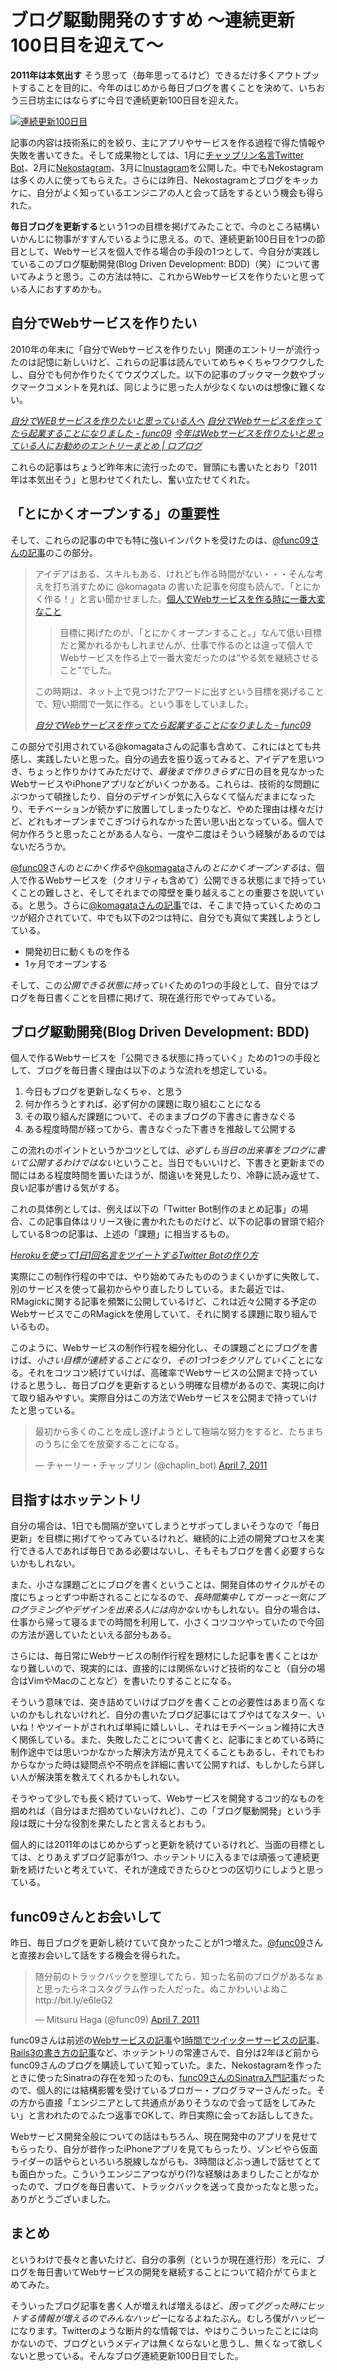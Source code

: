 # <span>ブログ駆動開発のすすめ</span><span> ～連続更新100日目を迎えて～</span>

**2011年は本気出す** そう思って（毎年思ってるけど）できるだけ多くアウトプットすることを目的に、今年のはじめから毎日ブログを書くことを決めて、いちおう三日坊主にはならずに今日で連続更新100日目を迎えた。

[![連続更新100日目](/assets/2011/04/15/bdd-blog-driven-development-100-days-01.png)](/assets/2011/04/15/bdd-blog-driven-development-100-days-01.png)

記事の内容は技術系に的を絞り、主にアプリやサービスを作る過程で得た情報や失敗を書いてきた。そして成果物としては、1月に[チャップリン名言Twitter Bot](/2011/02/09/ruby-heroku-twitter-bot)、2月に[Nekostagram](/2011/02/28/instagram-api-of-exclusive-use-for-cat-lovers-nekostagram)、3月に[Inustagram](/2011/03/05/instagram-api-of-exclusive-use-for-dog-lovers-inustagram)を公開した。中でもNekostagramは多くの人に使ってもらえた。さらには昨日、Nekostagramとブログをキッカケに、自分がよく知っているエンジニアの人と会って話をするという機会も得られた。

**毎日ブログを更新する**という1つの目標を掲げてみたことで、今のところ結構いいかんじに物事がすすんでいるように思える。ので、連続更新100日目を1つの節目として、Webサービスを個人で作る場合の手段の1つとして、今自分が実践しているこのブログ駆動開発(Blog Driven Development: BDD)（笑）について書いてみようと思う。この方法は特に、これからWebサービスを作りたいと思っている人におすすめかも。

<!-- READMORE -->

## 自分でWebサービスを作りたい

2010年の年末に「自分でWebサービスを作りたい」関連のエントリーが流行ったのは記憶に新しいけど、これらの記事は読んでいてめちゃくちゃワクワクしたし、自分でも何か作りたくてウズウズした。以下の記事のブックマーク数やブックマークコメントを見れば、同じように思った人が少なくないのは想像に難くない。

<cite>[自分でWEBサービスを作りたいと思っている人へ](http://anond.hatelabo.jp/20101203150748)</cite>
<cite>[自分でWebサービスを作ってたら起業することになりました - func09](http://www.func09.com/wordpress/archives/1151)</cite>
<cite>[今年はWebサービスを作りたいと思っている人にお勧めのエントリーまとめ | ロプログ](http://blog.ropross.net/archives/99)</cite>

これらの記事はちょうど昨年末に流行ったので、冒頭にも書いたとおり「2011年は本気出そう」と思わせてくれたし、奮い立たせてくれた。


## 「とにかくオープンする」の重要性

そして、これらの記事の中でも特に強いインパクトを受けたのは、[@func09さんの記事](http://www.func09.com/wordpress/archives/1151)のこの部分。

> アイデアはある、スキルもある、けれども作る時間がない・・・そんな考えを打ち消すために @komagata の書いた記事を何度も読んで、「とにかく作る！」と言い聞かせました。[個人でWebサービスを作る時に一番大変なこと](http://labs.unoh.net/2007/03/komagata_1.html)
>
> > 目標に掲げたのが、「とにかくオープンすること。」なんて低い目標だと驚かれるかもしれませんが、仕事で作るのとは違って個人でWebサービスを作る上で一番大変だったのは“やる気を継続させること”でした。
>
> この時期は、ネット上で見つけたアワードに出すという目標を掲げることで、短い期間で一気に作る。という事をしていました。
>
> <cite>[自分でWebサービスを作ってたら起業することになりました - func09](http://www.func09.com/wordpress/archives/1151)</cite>

この部分で引用されている@komagataさんの記事も含めて、これにはとても共感し、実践したいと思った。自分の過去を振り返ってみると、アイデアを思いつき、ちょっと作りかけてみただけで、*最後まで作りきらずに*日の目を見なかったWebサービスやiPhoneアプリなどがいくつかある。これらは、技術的な問題にぶつかって頓挫したり、自分のデザインが気に入らなくて悩んだままになったり、モチベーションが続かずに放置してしまったりなど、やめた理由は様々だけど、どれもオープンまでこぎつけられなかった苦い思い出となっている。個人で何か作ろうと思ったことがある人なら、一度や二度はそういう経験があるのではないだろうか。

[@func09](http://twitter.com/#!/func09)さんの*とにかく作る*や[@komagata](http://twitter.com/#!/komagata)さんの*とにかくオープンする*は、個人で作るWebサービスを（クオリティも含めて）公開できる状態にまで持っていくことの難しさと、そしてそれまでの障壁を乗り越えることの重要さを説いている。と思う。さらに[@komagataさんの記事](http://labs.unoh.net/2007/03/komagata_1.html)では、そこまで持っていくためのコツが紹介されていて、中でも以下の2つは特に、自分でも真似て実践しようとしている。

- 開発初日に動くものを作る
- 1ヶ月でオープンする

そして、この*公開できる状態に持っていく*ための1つの手段として、自分ではブログを毎日書くことを目標に掲げて、現在進行形でやってみている。


## ブログ駆動開発(Blog Driven Development: BDD)

個人で作るWebサービスを「公開できる状態に持っていく」ための1つの手段として、ブログを毎日書く理由は以下のような流れを想定している。

1. 今日もブログを更新しなくちゃ、と思う
2. 何か作ろうとすれば、必ず何かの課題に取り組むことになる
3. その取り組んだ課題について、そのままブログの下書きに書きなぐる
4. ある程度時間が経ってから、書きなぐった下書きを推敲して公開する

この流れのポイントというかコツとしては、*必ずしも当日の出来事をブログに書いて公開するわけではない*ということ。当日でもいいけど、下書きと更新までの間にはある程度時間を置いたほうが、間違いを発見したり、冷静に読み返せて、良い記事が書ける気がする。

これの具体例としては、例えば以下の「Twitter Bot制作のまとめ記事」の場合、この記事自体はリリース後に書かれたものだけど、以下の記事の冒頭で紹介している8つの記事は、上述の「課題」に相当するもの。

<cite>[Herokuを使って1日1回名言をツイートするTwitter Botの作り方](/2011/02/09/ruby-heroku-twitter-bot)</cite>

実際にこの制作行程の中では、やり始めてみたもののうまくいかずに失敗して、別のサービスを使って最初からやり直したりしている。また最近では、RMagickに関する記事を頻繁に公開しているけど、これは近々公開する予定のWebサービスでこのRMagickを使用していて、それに関する課題に取り組んでいるもの。

このように、Webサービスの制作行程を細分化し、その課題ごとにブログを書けば、*小さい目標が連続することになり、その1つ1つをクリアしていく*ことになる。それをコツコツ続けていけば、高確率でWebサービスの公開まで持っていけると思うし、毎日ブログを更新するという明確な目標があるので、実現に向けて取り組みやすい。実際自分はこの方法でWebサービスを公開まで持っていけたと思っている。

<blockquote class="twitter-tweet"><p>最初から多くのことを成し遂げようとして極端な努力をすると、たちまちのうちに全てを放棄することになる。</p>&mdash; チャーリー・チャップリン (@chaplin_bot) <a href="https://twitter.com/chaplin_bot/statuses/55782078062665728">April 7, 2011</a></blockquote>
<script async src="//platform.twitter.com/widgets.js" charset="utf-8"></script>


## 目指すはホッテントリ

自分の場合は、1日でも間隔が空いてしまうとサボってしまいそうなので「毎日更新」を目標に掲げてやってみているけれど、継続的に上述の開発プロセスを実行できる人であれば毎日である必要はないし、そもそもブログを書く必要すらないかもしれない。

また、小さな課題ごとにブログを書くということは、開発自体のサイクルがその度にちょっとずつ中断されることになるので、*長時間集中してガーっと一気にプログラミングやデザインを出来る人には向かない*かもしれない。自分の場合は、仕事から帰って寝るまでの時間を利用して、小さくコツコツやっていたので今回の方法が適していたといえる部分もある。

さらには、毎日常にWebサービスの制作行程を題材にした記事を書くことはかなり難しいので、現実的には、直接的には関係ないけど技術的なこと（自分の場合はVimやMacのことなど）を書いたりすることになる。

そういう意味では、突き詰めていけばブログを書くことの必要性はあまり高くないのかもしれないけれど、自分の書いたブログ記事にはてブやはてなスター、いいね！やツイートがされれば単純に嬉しいし、それはモチベーション維持に大きく関係している。また、失敗したことについて書くと、記事にまとめている時に制作途中では思いつかなかった解決方法が見えてくることもあるし、それでもわからなかった時は疑問点や不明点を詳細に書いて公開すれば、もしかしたら詳しい人が解決策を教えてくれるかもしれない。

そうやって少しでも長く続けていって、Webサービスを開発するコツ的なものを掴めれば（自分はまだ掴めていないけれど）、この「ブログ駆動開発」という手段は既に十分な役割を果たしたと言えるとおもう。

個人的には2011年のはじめからずっと更新を続けているけれど、当面の目標としては、とりあえずブログ記事が1つ、ホッテントリに入るまでは頑張って連続更新を続けたいと考えていて、それが達成できたらひとつの区切りにしようと思っている。


## func09さんとお会いして

昨日、毎日ブログを更新し続けていて良かったことが1つ増えた。[@func09](http://twitter.com/#!/func09)さんと直接お会いして話をする機会を得られた。

<blockquote class="twitter-tweet"><p>随分前のトラックバックを整理してたら、知った名前のブログがあるなぁと思ったらネコスタグラム作った人だった。ぬこかわいいよぬこ http://bit.ly/e6IeG2</p>&mdash; Mitsuru Haga (@func09) <a href="https://twitter.com/func09/statuses/55806111298764801">April 7, 2011</a></blockquote>
<script async src="//platform.twitter.com/widgets.js" charset="utf-8"></script>

func09さんは前述の[Webサービスの記事](http://www.func09.com/wordpress/archives/1151)や[1時間でツイッターサービスの記事](http://kray.jp/blog/twitter_service_in_1hours/)、[Rails3の書き方の記事](http://kray.jp/blog/url_reference_for_rails3/)など、ホッテントリの常連さんで、自分は2年ほど前からfunc09さんのブログを購読していて知っていた。また、Nekostagramを作ったときに使ったSinatraの存在を知ったのも、[func09さんのSinatra入門記事](http://www.func09.com/wordpress/archives/764)だったので、個人的には結構影響を受けているブロガー・プログラマーさんだった。その方から直接「エンジニアとして共通点がありそうなので会って話をしてみたい」と言われたのでふたつ返事でOKして、昨日実際に会ってお話ししてきた。

Webサービス開発全般についての話はもちろん、現在開発中のアプリを見せてもらったり、自分が昔作ったiPhoneアプリを見てもらったり、ゾンビやら仮面ライダーの話やらといろいろ脱線しながらも、3時間ほどぶっ通しで話せてとても面白かった。こういうエンジニアつながり(?)な経験はあまりしたことがなかったので、ブログを毎日書いて、トラックバックを送って良かったなと思った。ありがとうございました。

## まとめ
というわけで長々と書いたけど、自分の事例（というか現在進行形）を元に、ブログを毎日書いてWebサービスの開発を継続することについて紹介がてらまとめてみた。

そういったブログ記事を書く人が増えれば増えるほど、*困ってググった時にヒットする情報が増えるのでみんなハッピー*になるよねたぶん。むしろ僕がハッピーになります。Twitterのような断片的な情報では、やはりこういったことには向かないので、ブログというメディアは無くならないと思うし、無くなって欲しくないと思っている。そんなブログ連続更新100日目でした。
